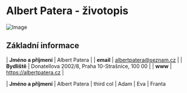 Albert Patera - životopis
=====
![Image](https://upload.albertpatera.cz/logo.png)

Základní informace
---
| **Jméno a příjmení** | Albert Patera |
| **email** | albertpatera@seznam.cz |
| **Bydliště** | Donatellova 2002/8, Praha 10-Strašnice, 100 00 |
| **www** | https://albertpatera.cz |
     
| **Jméno a příjmení** | Albert Patera | third col
| Adam      | Eva        | Franta
